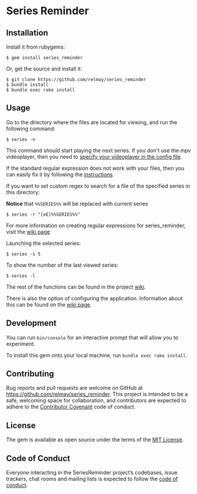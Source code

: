 # Series Reminder

## Installation

Install it from rubygems:

    $ gem install series_reminder

Or, get the source and install it:
```
$ git clone https://github.com/relmay/series_reminder
$ bundle install
$ bundle exec rake install
```
## Usage
Go to the directory where the files are located for viewing, and run the following command:

    $ series -n

This command should start playing the next series. If you don't use the mpv videoplayer, then you need to [specify your videoplayer in the config file](https://github.com/relmay/series_reminder/wiki/Configuring#videoplayer-execution-command).

If the standard regular expression does not work with your files, then you can easily fix it by following the [instructions](https://github.com/relmay/series_reminder/wiki/Creating-regular-expressions-for-series_reminder#the-easiest-way-to-write-a-regular-expression).

If you want to set custom regex to search for a file of the specified series in this directory:

**Notice** that `%%SERIES%%` will be replaced with current series

    $ series -r "[eE]%%SERIES%%"

   For more information on creating regular expressions for series_reminder, visit the [wiki page]()

Launching the selected series: 

    $ series -s 5

To show the number of the last viewed series:

    $ series -l

The rest of the functions can be found in the project [wiki](https://github.com/relmay/series_reminder/wiki).

There is also the option of configuring the application. Information about this can be found on the [wiki page](https://github.com/relmay/series_reminder/wiki/config).


## Development

You can run `bin/console` for an interactive prompt that will allow you to experiment.

To install this gem onto your local machine, run `bundle exec rake install`.

## Contributing

Bug reports and pull requests are welcome on GitHub at https://github.com/relmay/series_reminder. This project is intended to be a safe, welcoming space for collaboration, and contributors are expected to adhere to the [Contributor Covenant](http://contributor-covenant.org) code of conduct.

## License

The gem is available as open source under the terms of the [MIT License](http://opensource.org/licenses/MIT).

## Code of Conduct

Everyone interacting in the SeriesReminder project’s codebases, issue trackers, chat rooms and mailing lists is expected to follow the [code of conduct](https://github.com/relmay/series_reminder/blob/master/CODE_OF_CONDUCT.md).
